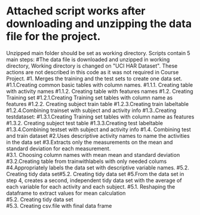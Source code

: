 # Attached script works after downloading and unzipping the data file for the project.
Unzipped main folder should be set as working directory.
Scripts contain 5 main steps:
#The data file is downloaded and unzipped in working directory, Working directory is changed on "UCI HAR Dataset". These actions are not described in this code as it was not required in Course Project.
#1. Merges the training and the test sets to create one data set.
    #1.1.Creating common basic tables with column names.
        #1.1.1. Creating table with activity names
        #1.1.2. Creating table with features names
    #1.2. Creating Training set
        #1.2.1.Creating Training set tables with column name as features
        #1.2.2. Creating subject train table
        #1.2.3.Creating  train labeltable
        #1.2.4.Combining trainset with subject and activity info
    #1.3..Creating testdataset:
        #1.3.1.Creating Training set tables with column name as features
        #1.3.2. Creating subject test table
        #1.3.3.Creating  test labeltable 
        #1.3.4.Combining testset with subject and activity info
    #1.4. Combining test and train dataset
#2.Uses descriptive activity names to name the activities in the data set
#3.Extracts only the measurements on the mean and standard deviation for each measurement.      
    #3.1. Choosing column names with mean mean and standard deviation
   #3.2.Creating table from trainwithlabels with only needed colums
#4.Appropriately labels the data set with descriptive variable names.
      #5.2. Creating tidy data set#5.2. Creating tidy data set
#5.From the data set in step 4, creates a second, independent tidy data set with the average of each variable for each activity and each subject.
    #5.1. Reshaping the dataframe to extract values for mean calculation      
   #5.2. Creating tidy data set     
   #5.3. Creating csv.file with final data frame 
   
   

